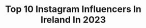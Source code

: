 ---
title: Top 10 Instagram Influencers In Ireland In 2023
description: >-
  Find top Instagram influencers in Ireland in 2023. Most popular hashtags: #gamingroom #twitchstreamer #xboxcontroller.
platform: Instagram
hits: 14
text_top: Analyze the top-rated Instagram profiles on inBeat.
text_bottom: Our platform aggregates 14 Instagram influencers like this in Ireland for you to pitch.
profiles:
  - username: "laura_ogrady"
    fullname: >-
      Laura O’Grady
    bio: >-
      Irish, model, artist 🤍 @suprememgmt @suprememgmtparis @mandpmodels @fashionmodel.it @morgantheagency @photogenicsla
    location: "Ireland"
    followers: 20989
    engagement: 359
    commentsToLikes: 0.046169
    id: ck15ulw03ntiw0i19lz7bkpcm
    verified: false
    hashtags: "#virgoseason, #mama"
  - username: "andreaosullivan"
    fullname: >-
      Andrea<3
    bio: >-
      Farmer 👨🏼‍🌾 🚜🚜 John Deere, MX73🚗🍀 Irish girl 🇮🇪 🇮🇪🇮🇪🐈 cat mom 💁🏼‍♀️ Wexford raised💜💛Toobeah Qld livin’🇦🇺 🏎Snapchat👻: andrea_osul2020
    location: "Ireland"
    followers: 10125
    engagement: 938
    commentsToLikes: 0.016779
    id: ck14hdj3t9s2t0i19vfo7dtju
    verified: false
    hashtags: "#agriculture, #johndeere, #farmher, #farming"
  - username: "irishflyingguy"
    fullname: >-
      Jay 🍀
    bio: >-
      Irish guy 🇮🇪 living in Dubai 🇦🇪 Flight attendant ✈️ Visited 65+ countries 🔜 🇲🇾
    location: "Ireland"
    followers: 8396
    engagement: 568
    commentsToLikes: 0.014337
    id: ck14iet8vf2l90i193b0l3mha
    verified: false
    hashtags: "#careembike"
  - username: "pippa_thesausage"
    fullname: >-
      Pippa The Sausage
    bio: >-
      Pippa + Louis A hot patootie with a big snootie and a wrinkly boy! We like to play, toot and slay!🙊 We are Irish mini-dachshunds🇮🇪 👇🏻Walkies playlist
    location: "Ireland"
    followers: 111024
    engagement: 540
    commentsToLikes: 0.010339
    id: ck13clvb90zcd0i19atj74n2k
    verified: false
    hashtags: "#tongueouttuesday, #ad, #wrinkleywednesday, #humpday"
  - username: "steamy_streamers"
    fullname: >-
      Steamy Streamers
    bio: >-
      Keith -🇮🇪- 29 Streamer & Video Game Collector. Live Mon-Thurs 5:30pm GMT
    location: "Ireland"
    followers: 14436
    engagement: 170
    commentsToLikes: 0.116566
    id: ck0ub3jqgdrct0i19bn00zlvz
    verified: false
    hashtags: "#retrogaming, #seriesx, #mariokart, #irish"
  - username: "conorshanahan79"
    fullname: >-
      Conor Shanahan
    bio: >-
      •🇮🇪Professional Drift driver •@redbull athlete •@redbullire •@theshanahans • European @driftmasters.gp pro driver • Think it, want it, GET IT ⚡️
    location: "Ireland"
    followers: 39926
    engagement: 511
    commentsToLikes: 0.005078
    id: ck0tu7ruh5yzk0i19fan1yori
    verified: false
    hashtags: "#givesyouwings, #790duke, #79, #cs79"
  - username: "gearoidmcdaid"
    fullname: >-
      Gearóid Mcdaid
    bio: >-
      •🇮🇪 🇮🇪 • Email:gearoid96@hotmail.com ||Iso Dreams 👇👇||
    location: "Ireland"
    followers: 11632
    engagement: 634
    commentsToLikes: 0.040491
    id: ck0w1t1atkzwm0i195yhw0w1h
    verified: false
    hashtags: "#crushquarantine, #graphic4gman, #thesearch, #sligophysicaltherapy"
  - username: "greg_callaghan"
    fullname: >-
      Greg Callaghan
    bio: >-
      Irish 🇮🇪| Enduro mountainbiker racing for @devinciglobalracing & @redbullire 👇Tap here for the latest👇
    location: "Ireland"
    followers: 54354
    engagement: 505
    commentsToLikes: 0.009621
    id: ck0u8gud07fk00i198k1xuoj2
    verified: true
    hashtags: "#vlogguy, #whatarig, #drone, #wheeliewednesday"
  - username: "timvmurphy"
    fullname: >-
      Timothy V Murphy
    bio: >-
      Actor | Irishman 🇮🇪@westworldhbo @snowpiercertnt @soafx @truedetective
    location: "Ireland"
    followers: 33417
    engagement: 266
    commentsToLikes: 0.047567
    id: ck15rq2qj94lb0i19pl5an47k
    verified: true
    hashtags: "#jenniferconnelly, #hiking, #guinness, #tnt"
  - username: "akychuy"
    fullname: >-
      |🔥Bouken Da Bouken🔥|
    bio: >-
      I'm a low quality salty yellow 🇮🇪 potato that loves to laugh and draw silly scenarios!! XD I just want to make people smile :)! ❤
    location: "Ireland"
    followers: 15802
    engagement: 6486
    commentsToLikes: 0.007134
    id: ck15tjk8oiegl0i1943k61fz8
    verified: false
    hashtags: "#kacchan, #midoriyaizuku, #artistsoninstagram, #bnha"
---